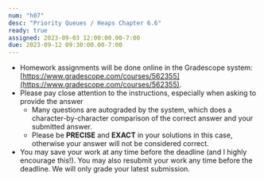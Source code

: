 ```yaml
---
num: "h07"
desc: "Priority Queues / Heaps Chapter 6.6"
ready: true
assigned: 2023-09-03 12:00:00.00-7:00
due: 2023-09-12 09:30:00.00-7:00
---
```


* Homework assignments will be done online in the Gradescope system: [https://www.gradescope.com/courses/562355](https://www.gradescope.com/courses/562355).
* Please pay close attention to the instructions, especially when asking to provide the answer
	* Many questions are autograded by the system, which does a character-by-character comparison of the correct answer and your submitted answer.
	* Please be **PRECISE** and **EXACT** in your solutions in this case, otherwise your answer will not be considered correct.
* You may save your work at any time before the deadline (and I highly encourage this!). You may also resubmit your work any time before the deadline. We will only grade your latest submission.
